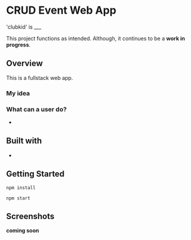 # CRUD Event Web App

'clubkid' is ___

This project functions as intended. Although, it continues to be a **work in progress**.

## Overview

This is a fullstack web app.

### My idea



### What can a user do?

- 

## Built with

-  


## Getting Started

```Console
npm install
```
```Console
npm start
```


## Screenshots

**coming soon**

<!-- ![Landing](https://user-images.githubusercontent.com/73913997/152535705-47c39268-b749-45f9-8ca6-30c521e851cc.png)

-----

![Products](https://user-images.githubusercontent.com/73913997/152535838-78796b7c-c9d2-43c7-8fc7-dace3319989a.png)

-----

![Checkout](https://user-images.githubusercontent.com/73913997/152536410-53f8fa95-62ca-4a77-9fcf-9b33731d5fc7.png)

-----

![Profile](https://user-images.githubusercontent.com/73913997/152535882-8f9b7c0c-955a-4de3-9552-636de7631113.png) -->

